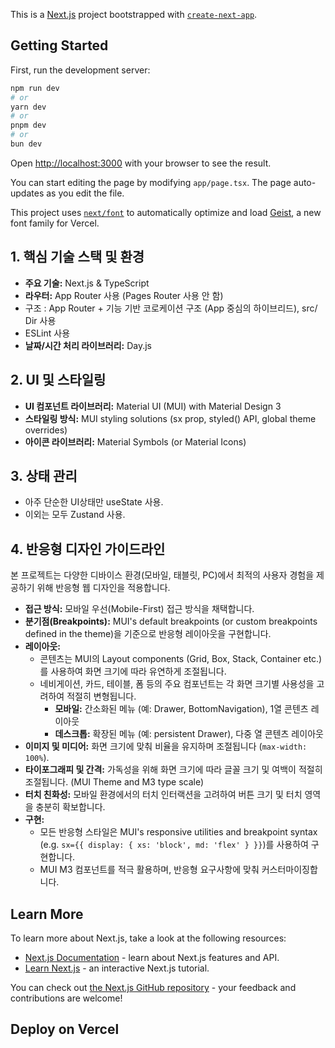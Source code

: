 This is a [Next.js](https://nextjs.org) project bootstrapped with [`create-next-app`](https://nextjs.org/docs/app/api-reference/cli/create-next-app).

## Getting Started

First, run the development server:

```bash
npm run dev
# or
yarn dev
# or
pnpm dev
# or
bun dev
```

Open [http://localhost:3000](http://localhost:3000) with your browser to see the result.

You can start editing the page by modifying `app/page.tsx`. The page auto-updates as you edit the file.

This project uses [`next/font`](https://nextjs.org/docs/app/building-your-application/optimizing/fonts) to automatically optimize and load [Geist](https://vercel.com/font), a new font family for Vercel.

## **1. 핵심 기술 스택 및 환경**

- **주요 기술:** Next.js & TypeScript
- **라우터:** App Router 사용 (Pages Router 사용 안 함)
- 구조 : App Router + 기능 기반 코로케이션 구조 (App 중심의 하이브리드), src/ Dir 사용
- ESLint 사용
- **날짜/시간 처리 라이브러리:** Day.js

## **2. UI 및 스타일링**

- **UI 컴포넌트 라이브러리:** Material UI (MUI) with Material Design 3
- **스타일링 방식:** MUI styling solutions (sx prop, styled() API, global theme overrides)
- **아이콘 라이브러리:** Material Symbols (or Material Icons)

## **3. 상태 관리**

- 아주 단순한 UI상태만 useState 사용.
- 이외는 모두 Zustand 사용.

## **4. 반응형 디자인 가이드라인**

본 프로젝트는 다양한 디바이스 환경(모바일, 태블릿, PC)에서 최적의 사용자 경험을 제공하기 위해 반응형 웹 디자인을 적용합니다.

- **접근 방식:** 모바일 우선(Mobile-First) 접근 방식을 채택합니다.
- **분기점(Breakpoints):** MUI's default breakpoints (or custom breakpoints defined in the theme)을 기준으로 반응형 레이아웃을 구현합니다.
- **레이아웃:**
    - 콘텐츠는 MUI의 Layout components (Grid, Box, Stack, Container etc.)를 사용하여 화면 크기에 따라 유연하게 조절됩니다.
    - 네비게이션, 카드, 테이블, 폼 등의 주요 컴포넌트는 각 화면 크기별 사용성을 고려하여 적절히 변형됩니다.
        - **모바일:** 간소화된 메뉴 (예: Drawer, BottomNavigation), 1열 콘텐츠 레이아웃
        - **데스크톱:** 확장된 메뉴 (예: persistent Drawer), 다중 열 콘텐츠 레이아웃
- **이미지 및 미디어:** 화면 크기에 맞춰 비율을 유지하며 조절됩니다 (`max-width: 100%`).
- **타이포그래피 및 간격:** 가독성을 위해 화면 크기에 따라 글꼴 크기 및 여백이 적절히 조절됩니다. (MUI Theme and M3 type scale)
- **터치 친화성:** 모바일 환경에서의 터치 인터랙션을 고려하여 버튼 크기 및 터치 영역을 충분히 확보합니다.
- **구현:**
    - 모든 반응형 스타일은 MUI's responsive utilities and breakpoint syntax (e.g. `sx={{ display: { xs: 'block', md: 'flex' } }}`)를 사용하여 구현합니다.
    - MUI M3 컴포넌트를 적극 활용하며, 반응형 요구사항에 맞춰 커스터마이징합니다.

## Learn More

To learn more about Next.js, take a look at the following resources:

- [Next.js Documentation](https://nextjs.org/docs) - learn about Next.js features and API.
- [Learn Next.js](https://nextjs.org/learn) - an interactive Next.js tutorial.

You can check out [the Next.js GitHub repository](https://github.com/vercel/next.js) - your feedback and contributions are welcome!

## Deploy on Vercel
